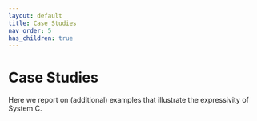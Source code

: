 ```yaml
---
layout: default
title: Case Studies
nav_order: 5
has_children: true
---
```


# Case Studies
Here we report on (additional) examples that illustrate the expressivity of System C.
